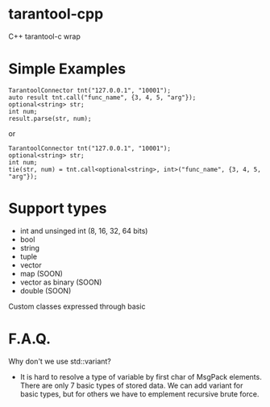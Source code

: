 # tarantool-cpp
C++ tarantool-c wrap

# Simple Examples
```
TarantoolConnector tnt("127.0.0.1", "10001");
auto result tnt.call("func_name", {3, 4, 5, "arg"});
optional<string> str;
int num;
result.parse(str, num);
```
or
```
TarantoolConnector tnt("127.0.0.1", "10001");
optional<string> str;
int num;
tie(str, num) = tnt.call<optional<string>, int>("func_name", {3, 4, 5, "arg"});
```

# Support types
- int and unsinged int (8, 16, 32, 64 bits)
- bool
- string
- tuple
- vector
- map (SOON)
- vector<char> as binary (SOON)
- double (SOON)

Custom classes expressed through basic


# F.A.Q.

Why don't we use std::variant?
- It is hard to resolve a type of variable by first char of MsgPack elements. There are only 7 basic types of stored data. We can add variant for basic types, but for others we have to emplement recursive brute force. 
